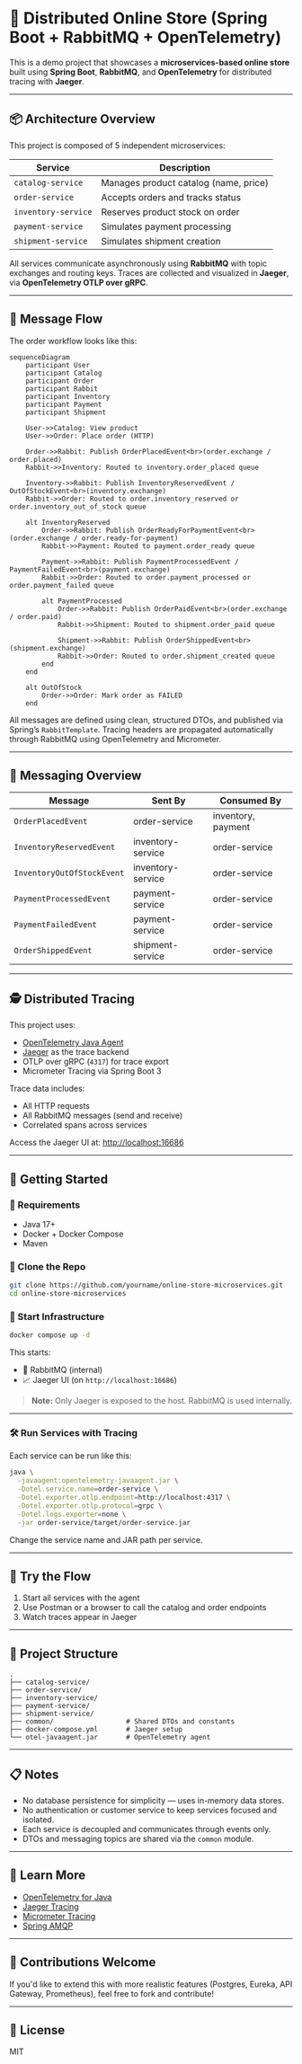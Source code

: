# 🛒 Distributed Online Store (Spring Boot + RabbitMQ + OpenTelemetry)

This is a demo project that showcases a **microservices-based online store** built using **Spring Boot**, **RabbitMQ**, and **OpenTelemetry** for distributed tracing with **Jaeger**.

---

## 📦 Architecture Overview

This project is composed of 5 independent microservices:

| Service            | Description                                      |
|--------------------|--------------------------------------------------|
| `catalog-service`  | Manages product catalog (name, price)            |
| `order-service`    | Accepts orders and tracks status                 |
| `inventory-service`| Reserves product stock on order                  |
| `payment-service`  | Simulates payment processing                     |
| `shipment-service` | Simulates shipment creation                      |

All services communicate asynchronously using **RabbitMQ** with topic exchanges and routing keys. Traces are collected and visualized in **Jaeger**, via **OpenTelemetry OTLP over gRPC**.

---

## 🧭 Message Flow

The order workflow looks like this:

```mermaid
sequenceDiagram
    participant User
    participant Catalog
    participant Order
    participant Rabbit
    participant Inventory
    participant Payment
    participant Shipment

    User->>Catalog: View product
    User->>Order: Place order (HTTP)

    Order->>Rabbit: Publish OrderPlacedEvent<br>(order.exchange / order.placed)
    Rabbit->>Inventory: Routed to inventory.order_placed queue

    Inventory->>Rabbit: Publish InventoryReservedEvent / OutOfStockEvent<br>(inventory.exchange)
    Rabbit->>Order: Routed to order.inventory_reserved or order.inventory_out_of_stock queue

    alt InventoryReserved
        Order->>Rabbit: Publish OrderReadyForPaymentEvent<br>(order.exchange / order.ready-for-payment)
        Rabbit->>Payment: Routed to payment.order_ready queue

        Payment->>Rabbit: Publish PaymentProcessedEvent / PaymentFailedEvent<br>(payment.exchange)
        Rabbit->>Order: Routed to order.payment_processed or order.payment_failed queue

        alt PaymentProcessed
            Order->>Rabbit: Publish OrderPaidEvent<br>(order.exchange / order.paid)
            Rabbit->>Shipment: Routed to shipment.order_paid queue

            Shipment->>Rabbit: Publish OrderShippedEvent<br>(shipment.exchange)
            Rabbit->>Order: Routed to order.shipment_created queue
        end
    end

    alt OutOfStock
        Order->>Order: Mark order as FAILED
    end

```

All messages are defined using clean, structured DTOs, and published via Spring’s `RabbitTemplate`. Tracing headers are propagated automatically through RabbitMQ using OpenTelemetry and Micrometer.

---

## 📡 Messaging Overview

| Message                   | Sent By          | Consumed By         |
|---------------------------|------------------|----------------------|
| `OrderPlacedEvent`        | order-service     | inventory, payment   |
| `InventoryReservedEvent`  | inventory-service | order-service        |
| `InventoryOutOfStockEvent`| inventory-service | order-service        |
| `PaymentProcessedEvent`   | payment-service   | order-service        |
| `PaymentFailedEvent`      | payment-service   | order-service        |
| `OrderShippedEvent`       | shipment-service  | order-service        |

---

## 🕵️ Distributed Tracing

This project uses:

- [OpenTelemetry Java Agent](https://github.com/open-telemetry/opentelemetry-java-instrumentation)
- [Jaeger](https://www.jaegertracing.io/) as the trace backend
- OTLP over gRPC (`4317`) for trace export
- Micrometer Tracing via Spring Boot 3

Trace data includes:
- All HTTP requests
- All RabbitMQ messages (send and receive)
- Correlated spans across services

Access the Jaeger UI at: [http://localhost:16686](http://localhost:16686)

---

## 🚀 Getting Started

### 🐳 Requirements

- Java 17+
- Docker + Docker Compose
- Maven

### 📁 Clone the Repo

```bash
git clone https://github.com/yourname/online-store-microservices.git
cd online-store-microservices
```

### 🧰 Start Infrastructure

```bash
docker compose up -d
```

This starts:
- 🐇 RabbitMQ (internal)
- 📈 Jaeger UI (on `http://localhost:16686`)

> **Note:** Only Jaeger is exposed to the host. RabbitMQ is used internally.

---

### 🛠 Run Services with Tracing

Each service can be run like this:

```bash
java \
  -javaagent:opentelemetry-javaagent.jar \
  -Dotel.service.name=order-service \
  -Dotel.exporter.otlp.endpoint=http://localhost:4317 \
  -Dotel.exporter.otlp.protocol=grpc \
  -Dotel.logs.exporter=none \
  -jar order-service/target/order-service.jar
```

Change the service name and JAR path per service.

---

## 🧪 Try the Flow

1. Start all services with the agent
2. Use Postman or a browser to call the catalog and order endpoints
3. Watch traces appear in Jaeger

---

## 🧱 Project Structure

```
.
├── catalog-service/
├── order-service/
├── inventory-service/
├── payment-service/
├── shipment-service/
├── common/                  # Shared DTOs and constants
├── docker-compose.yml       # Jaeger setup
└── otel-javaagent.jar       # OpenTelemetry agent
```

---

## 📋 Notes

- No database persistence for simplicity — uses in-memory data stores.
- No authentication or customer service to keep services focused and isolated.
- Each service is decoupled and communicates through events only.
- DTOs and messaging topics are shared via the `common` module.

---

## 📖 Learn More

- [OpenTelemetry for Java](https://opentelemetry.io/docs/instrumentation/java/)
- [Jaeger Tracing](https://www.jaegertracing.io/)
- [Micrometer Tracing](https://micrometer.io/docs/tracing)
- [Spring AMQP](https://spring.io/projects/spring-amqp)

---

## 📣 Contributions Welcome

If you'd like to extend this with more realistic features (Postgres, Eureka, API Gateway, Prometheus), feel free to fork and contribute!

---

## 📝 License

MIT 